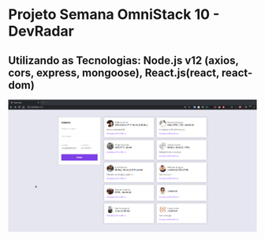 # Projeto Semana OmniStack 10 - DevRadar

## Utilizando as Tecnologias: Node.js v12 (axios, cors, express, mongoose), React.js(react, react-dom)

<img src="devradar.png">